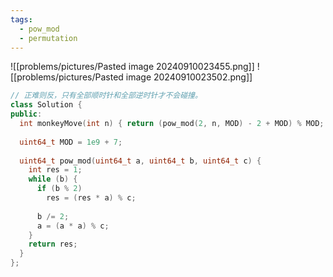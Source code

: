 ```yaml
---
tags:
  - pow_mod
  - permutation
---
```


![[problems/pictures/Pasted image 20240910023455.png]]
![[problems/pictures/Pasted image 20240910023502.png]]



```c++
// 正难则反，只有全部顺时针和全部逆时针才不会碰撞。
class Solution {  
public:  
  int monkeyMove(int n) { return (pow_mod(2, n, MOD) - 2 + MOD) % MOD; }  
  
  uint64_t MOD = 1e9 + 7;  
  
  uint64_t pow_mod(uint64_t a, uint64_t b, uint64_t c) {  
    int res = 1;  
    while (b) {  
      if (b % 2)  
        res = (res * a) % c;  
  
      b /= 2;  
      a = (a * a) % c;  
    }  
    return res;  
  }  
};
```
